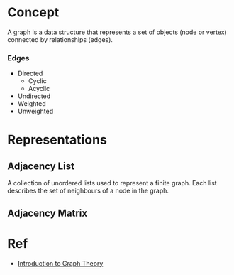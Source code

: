 # Concept
A graph is a data structure that represents a set of objects (node or vertex) connected by relationships (edges).
### Edges
- Directed
  - Cyclic
  - Acyclic
- Undirected
- Weighted
- Unweighted
# Representations
## Adjacency List
A collection of unordered lists used to represent a finite graph.
Each list describes the set of neighbours of a node in the graph.
## Adjacency Matrix


# Ref
- [Introduction to Graph Theory](../../../asset/books/graph/IntroductiontoGraphTheory--RichardJ_Trudeau&chenjin5_com--2021--cj5--a817d8e677369f18bcf58b161e46fde4--Anna'sArchive.mobi)
